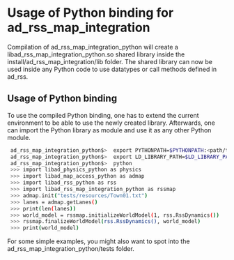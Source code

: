 # Usage of Python binding for ad_rss_map_integration

Compilation of ad_rss_map_integration_python will create a libad_rss_map_integration_python.so shared library inside
the install/ad_rss_map_integration/lib folder.
The shared library can now be used inside any Python code to use
datatypes or call methods defined in ad_rss.

## Usage of Python binding
To use the compiled Python binding, one has to extend the current environment
to be able to use the newly created library. Afterwards, one can import the
Python library as module and use it as any other Python module.
```bash
 ad_rss_map_integration_python$>  export PYTHONPATH=$PYTHONPATH:<path/to/>install/ad_rss_map_integration/lib:<path/to/>install/ad_rss/lib:<path/to/>install/ad_map_access/lib:<path/to/>install/ad_physics/lib
 ad_rss_map_integration_python$>  export LD_LIBRARY_PATH=$LD_LIBRARY_PATH:<path/to/>install/ad_rss_map_integration/lib:<path/to/>install/ad_rss/lib:<path/to/>install/ad_map_access/lib:<path/to/>install/ad_map_opendrive_reader/lib:<path/to/>install/ad_physics/lib
 ad_rss_map_integration_python$>  python
 >>> import libad_physics_python as physics
 >>> import libad_map_access_python as admap
 >>> import libad_rss_python as rss
 >>> import libad_rss_map_integration_python as rssmap
 >>> admap.init("tests/resources/Town01.txt")
 >>> lanes = admap.getLanes()
 >>> print(len(lanes))
 >>> world_model = rssmap.initializeWorldModel(1, rss.RssDynamics())
 >>> rssmap.finalizeWorldModel(rss.RssDynamics(), world_model)
 >>> print(world_model)
```

For some simple examples, you might also want to spot into the ad_rss_map_integration_python/tests folder.
